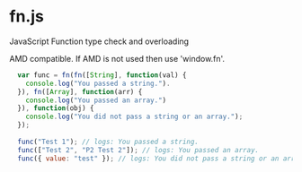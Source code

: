 # fn.js
JavaScript Function type check and overloading

AMD compatible. If AMD is not used then use 'window.fn'.

```javascript
  var func = fn(fn([String], function(val) {
    console.log("You passed a string.").
  }), fn([Array], function(arr) {
    console.log("You passed an array.")
  }), function(obj) {
    console.log("You did not pass a string or an array.");
  });
  
  func("Test 1"); // logs: You passed a string.
  func(["Test 2", "P2 Test 2"]); // logs: You passed an array.
  func({ value: "test" }); // logs: You did not pass a string or an array.
```
